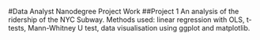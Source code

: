 #Data Analyst Nanodegree Project Work
##Project 1
An analysis of the ridership of the NYC Subway. Methods used: linear regression with OLS, t-tests, Mann-Whitney U test, data visualisation using ggplot and matplotlib.